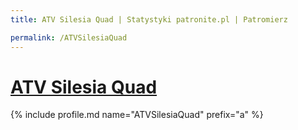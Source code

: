 ```yaml
---
title: ATV Silesia Quad | Statystyki patronite.pl | Patromierz

permalink: /ATVSilesiaQuad
---
```


# [ATV Silesia Quad](https://patronite.pl/ATVSilesiaQuad)

{% include profile.md name="ATVSilesiaQuad" prefix="a" %}
